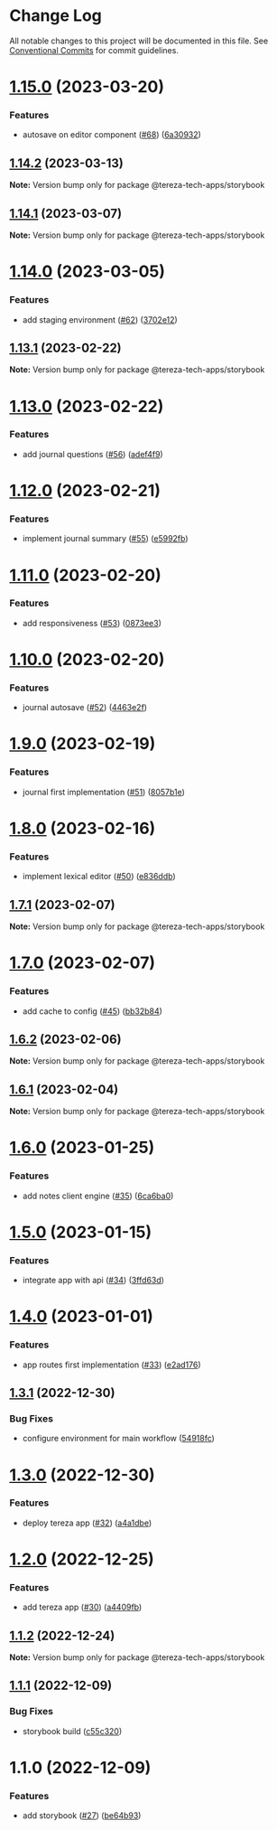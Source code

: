 # Change Log

All notable changes to this project will be documented in this file.
See [Conventional Commits](https://conventionalcommits.org) for commit guidelines.

# [1.15.0](https://github.com/terezatech/tereza-tech/compare/@tereza-tech-apps/storybook@1.14.2...@tereza-tech-apps/storybook@1.15.0) (2023-03-20)

### Features

- autosave on editor component ([#68](https://github.com/terezatech/tereza-tech/issues/68)) ([6a30932](https://github.com/terezatech/tereza-tech/commit/6a30932d3b42cb61973c477983d26dd14cf05553))

## [1.14.2](https://github.com/terezatech/tereza-tech/compare/@tereza-tech-apps/storybook@1.14.1...@tereza-tech-apps/storybook@1.14.2) (2023-03-13)

**Note:** Version bump only for package @tereza-tech-apps/storybook

## [1.14.1](https://github.com/terezatech/tereza-tech/compare/@tereza-tech-apps/storybook@1.14.0...@tereza-tech-apps/storybook@1.14.1) (2023-03-07)

**Note:** Version bump only for package @tereza-tech-apps/storybook

# [1.14.0](https://github.com/terezatech/tereza-tech/compare/@tereza-tech-apps/storybook@1.13.1...@tereza-tech-apps/storybook@1.14.0) (2023-03-05)

### Features

- add staging environment ([#62](https://github.com/terezatech/tereza-tech/issues/62)) ([3702e12](https://github.com/terezatech/tereza-tech/commit/3702e12745a64d87ff358b7b06614f5580981f6b))

## [1.13.1](https://github.com/terezatech/tereza-tech/compare/@tereza-tech-apps/storybook@1.13.0...@tereza-tech-apps/storybook@1.13.1) (2023-02-22)

**Note:** Version bump only for package @tereza-tech-apps/storybook

# [1.13.0](https://github.com/terezatech/tereza-tech/compare/@tereza-tech-apps/storybook@1.12.0...@tereza-tech-apps/storybook@1.13.0) (2023-02-22)

### Features

- add journal questions ([#56](https://github.com/terezatech/tereza-tech/issues/56)) ([adef4f9](https://github.com/terezatech/tereza-tech/commit/adef4f93348683bd158ba4bb6c420d3a99b23b96))

# [1.12.0](https://github.com/terezatech/tereza-tech/compare/@tereza-tech-apps/storybook@1.11.0...@tereza-tech-apps/storybook@1.12.0) (2023-02-21)

### Features

- implement journal summary ([#55](https://github.com/terezatech/tereza-tech/issues/55)) ([e5992fb](https://github.com/terezatech/tereza-tech/commit/e5992fb5e5446fb21bdd04bcd6fa5884aebff005))

# [1.11.0](https://github.com/terezatech/tereza-tech/compare/@tereza-tech-apps/storybook@1.10.0...@tereza-tech-apps/storybook@1.11.0) (2023-02-20)

### Features

- add responsiveness ([#53](https://github.com/terezatech/tereza-tech/issues/53)) ([0873ee3](https://github.com/terezatech/tereza-tech/commit/0873ee3f130c8904f76605989800bdc443d8c3a8))

# [1.10.0](https://github.com/terezatech/tereza-tech/compare/@tereza-tech-apps/storybook@1.9.0...@tereza-tech-apps/storybook@1.10.0) (2023-02-20)

### Features

- journal autosave ([#52](https://github.com/terezatech/tereza-tech/issues/52)) ([4463e2f](https://github.com/terezatech/tereza-tech/commit/4463e2ff6ba37410fec3042e0e16f92bd17daddb))

# [1.9.0](https://github.com/terezatech/tereza-tech/compare/@tereza-tech-apps/storybook@1.8.0...@tereza-tech-apps/storybook@1.9.0) (2023-02-19)

### Features

- journal first implementation ([#51](https://github.com/terezatech/tereza-tech/issues/51)) ([8057b1e](https://github.com/terezatech/tereza-tech/commit/8057b1e42c022af10d526a6fe8016cfacbb6aff9))

# [1.8.0](https://github.com/terezatech/tereza-tech/compare/@tereza-tech-apps/storybook@1.7.1...@tereza-tech-apps/storybook@1.8.0) (2023-02-16)

### Features

- implement lexical editor ([#50](https://github.com/terezatech/tereza-tech/issues/50)) ([e836ddb](https://github.com/terezatech/tereza-tech/commit/e836ddbaf60917fb6a57668483ce6ab33397b635))

## [1.7.1](https://github.com/terezatech/tereza-tech/compare/@tereza-tech-apps/storybook@1.7.0...@tereza-tech-apps/storybook@1.7.1) (2023-02-07)

**Note:** Version bump only for package @tereza-tech-apps/storybook

# [1.7.0](https://github.com/terezatech/tereza-tech/compare/@tereza-tech-apps/storybook@1.6.2...@tereza-tech-apps/storybook@1.7.0) (2023-02-07)

### Features

- add cache to config ([#45](https://github.com/terezatech/tereza-tech/issues/45)) ([bb32b84](https://github.com/terezatech/tereza-tech/commit/bb32b846a20c9a01f6ac2136aea0a50afce04b20))

## [1.6.2](https://github.com/terezatech/tereza-tech/compare/@tereza-tech-apps/storybook@1.6.1...@tereza-tech-apps/storybook@1.6.2) (2023-02-06)

**Note:** Version bump only for package @tereza-tech-apps/storybook

## [1.6.1](https://github.com/terezatech/tereza-tech/compare/@tereza-tech-apps/storybook@1.6.0...@tereza-tech-apps/storybook@1.6.1) (2023-02-04)

**Note:** Version bump only for package @tereza-tech-apps/storybook

# [1.6.0](https://github.com/terezatech/tereza-tech/compare/@tereza-tech-apps/storybook@1.5.0...@tereza-tech-apps/storybook@1.6.0) (2023-01-25)

### Features

- add notes client engine ([#35](https://github.com/terezatech/tereza-tech/issues/35)) ([6ca6ba0](https://github.com/terezatech/tereza-tech/commit/6ca6ba0802d0a8e5bb4aac0e6ed17b48a43abcf7))

# [1.5.0](https://github.com/terezatech/tereza-tech/compare/@tereza-tech-apps/storybook@1.4.0...@tereza-tech-apps/storybook@1.5.0) (2023-01-15)

### Features

- integrate app with api ([#34](https://github.com/terezatech/tereza-tech/issues/34)) ([3ffd63d](https://github.com/terezatech/tereza-tech/commit/3ffd63d1c530e584702860085df58d9632c67381))

# [1.4.0](https://github.com/terezatech/tereza-tech/compare/@tereza-tech-apps/storybook@1.3.1...@tereza-tech-apps/storybook@1.4.0) (2023-01-01)

### Features

- app routes first implementation ([#33](https://github.com/terezatech/tereza-tech/issues/33)) ([e2ad176](https://github.com/terezatech/tereza-tech/commit/e2ad1768d96cf9859a552d3b1c9f62300c4373b2))

## [1.3.1](https://github.com/terezatech/tereza-tech/compare/@tereza-tech-apps/storybook@1.3.0...@tereza-tech-apps/storybook@1.3.1) (2022-12-30)

### Bug Fixes

- configure environment for main workflow ([54918fc](https://github.com/terezatech/tereza-tech/commit/54918fcd370b1f9bda29f6742419b38edbfcf7be))

# [1.3.0](https://github.com/terezatech/tereza-tech/compare/@tereza-tech-apps/storybook@1.2.0...@tereza-tech-apps/storybook@1.3.0) (2022-12-30)

### Features

- deploy tereza app ([#32](https://github.com/terezatech/tereza-tech/issues/32)) ([a4a1dbe](https://github.com/terezatech/tereza-tech/commit/a4a1dbe36177158a6ee5a0f0adb26d693c5aff1c))

# [1.2.0](https://github.com/terezatech/tereza-tech/compare/@tereza-tech-apps/storybook@1.1.2...@tereza-tech-apps/storybook@1.2.0) (2022-12-25)

### Features

- add tereza app ([#30](https://github.com/terezatech/tereza-tech/issues/30)) ([a4409fb](https://github.com/terezatech/tereza-tech/commit/a4409fbc730459f8a88a59b8af26456c59c4bd71))

## [1.1.2](https://github.com/terezatech/tereza-tech/compare/@tereza-tech-apps/storybook@1.1.1...@tereza-tech-apps/storybook@1.1.2) (2022-12-24)

**Note:** Version bump only for package @tereza-tech-apps/storybook

## [1.1.1](https://github.com/terezatech/tereza-tech/compare/@tereza-tech-apps/storybook@1.1.0...@tereza-tech-apps/storybook@1.1.1) (2022-12-09)

### Bug Fixes

- storybook build ([c55c320](https://github.com/terezatech/tereza-tech/commit/c55c3200d204be1596d69b8c239571fc1b19b81e))

# 1.1.0 (2022-12-09)

### Features

- add storybook ([#27](https://github.com/terezatech/tereza-tech/issues/27)) ([be64b93](https://github.com/terezatech/tereza-tech/commit/be64b93000f7a71666dc240e78a0df09c0760282))
